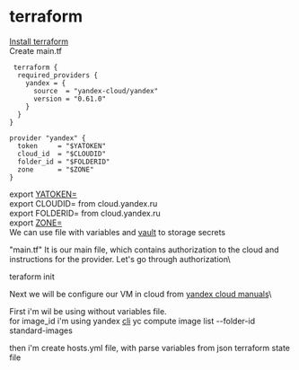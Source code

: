 # terraform
[Install terraform](https://learn.hashicorp.com/tutorials/terraform/install-cli
)\
Create main.tf
```
 terraform {
  required_providers {
    yandex = {
      source  = "yandex-cloud/yandex"
      version = "0.61.0"
    }
  }
}

provider "yandex" {
  token     = "$YATOKEN" 
  cloud_id  = "$CLOUDID"
  folder_id = "$FOLDERID"
  zone      = "$ZONE"
}
```
export [YATOKEN=](https://cloud.yandex.ru/docs/iam/concepts/authorization/oauth-token)\
export CLOUDID= from cloud.yandex.ru\
export FOLDERID= from cloud.yandex.ru\
export [ZONE=](https://cloud.yandex.ru/docs/overview/concepts/geo-scope)\
We can use file with variables and [vault](https://registry.terraform.io/providers/hashicorp/vault/latest/docs/data-sources/generic_secret) to storage secrets

"main.tf" It is our main file, which contains authorization to the cloud and instructions for the provider.
Let's go through authorization\

 teraform init

Next we will be configure our VM in cloud from [yandex cloud manuals](https://cloud.yandex.ru/docs/solutions/infrastructure-management/terraform-quickstart#configure-terraform)\

First i'm wil be using without variables file.\
for image_id i'm using yandex [cli](https://cloud.yandex.ru/docs/cli/quickstart)
yc compute image list --folder-id standard-images

then i'm create hosts.yml file, with parse variables from json terraform state file 
